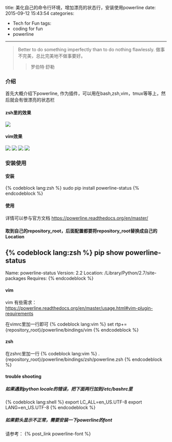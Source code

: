 title: 美化自己的命令行环境，增加漂亮的状态行，安装使用powerline
date: 2015-09-12 15:43:54
categories:
 - Tech for Fun
tags:
 - coding for fun
 - powerline
 
---
>Better to do something imperfectly than to do nothing flawlessly.
>做事不完美，总比完美地不做事要好。
>>罗伯特·舒勒


### 介绍

首先大概介绍下powerline, 作为插件，可以用在bash,zsh,vim，tmux等等上，然后就会有很漂亮的状态栏

#### zsh里的效果
![](http://7xk2xu.com1.z0.glb.clouddn.com/20150911Snip20150911_5.png)

#### vim效果
![](http://7xk2xu.com1.z0.glb.clouddn.com/20150911Snip20150911_1.png)
![](http://7xk2xu.com1.z0.glb.clouddn.com/20150911Snip20150911_2.png)
![](http://7xk2xu.com1.z0.glb.clouddn.com/20150911Snip20150911_3.png)
![](http://7xk2xu.com1.z0.glb.clouddn.com/20150911Snip20150911_4.png)

### 安装使用

#### 安装
{% codeblock lang:zsh %}
sudo pip install powerline-status
{% endcodeblock %}

#### 使用
详情可以参与官方文档
https://powerline.readthedocs.org/en/master/


#### 取到自己的repository_root，后面配置都要将repository_root替换成自己的Location
{% codeblock lang:zsh %}
pip show powerline-status                                             
---
Name: powerline-status
Version: 2.2
Location: /Library/Python/2.7/site-packages
Requires:
{% endcodeblock %}

#### vim
vim 有些需求：
https://powerline.readthedocs.org/en/master/usage.html#vim-plugin-requirements

在vimrc里加一行即可
{% codeblock lang:vim %}
set rtp+={repository_root}/powerline/bindings/vim
{% endcodeblock %}

#### zsh
在zshrc里加一行
{% codeblock lang:vim %}
. {repository_root}/powerline/bindings/zsh/powerline.zsh
{% endcodeblock %}


#### trouble shooting
##### 如果遇到python locale的错误，把下面两行加到/etc/bashrc里
{% codeblock lang:shell %}
export LC_ALL=en_US.UTF-8
export LANG=en_US.UTF-8
{% endcodeblock %}


##### 如果箭头显示不正常，需要安装一下powerline的font
请参考：
{% post_link powerline-font %}
